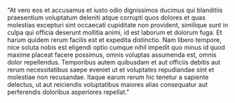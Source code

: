 "At vero eos et accusamus et iusto odio dignissimos ducimus qui blanditiis praesentium
voluptatum deleniti atque corrupti quos dolores et quas molestias excepturi sint
occaecati cupiditate non provident, similique sunt in culpa qui officia deserunt
mollitia animi, id est laborum et dolorum fuga. Et harum quidem rerum facilis est et
expedita distinctio. Nam libero tempore, nice soluta nobis est eligendi optio cumque
nihil impedit quo minus id quod maxime placeat facere possimus, omnis voluptas
assumenda est, omnis dolor repellendus. Temporibus autem quibusdam et aut officiis
debitis aut rerum necessitatibus saepe eveniet ut et voluptates repudiandae sint et
molestiae non recusandae. Itaque earum rerum hic tenetur a sapiente delectus, ut aut
reiciendis voluptatibus maiores alias consequatur aut perferendis doloribus asperiores
repellat."